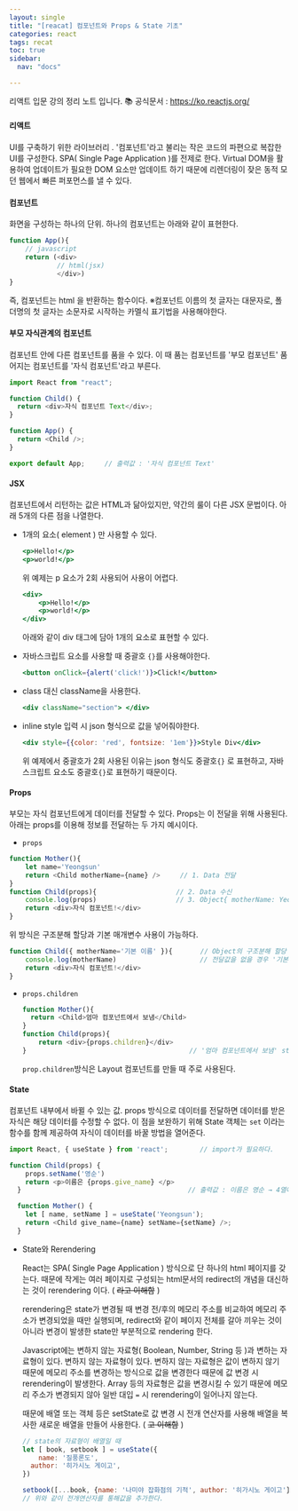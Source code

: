 ```yaml
---
layout: single
title: "[reacat] 컴포넌트와 Props & State 기초"
categories: react
tags: recat
toc: true
sidebar:
  nav: "docs"

---
```


리액트 입문 강의 정리 노트 입니다. 📚
공식문서 : https://ko.reactjs.org/

#### 리액트

UI를 구축하기 위한 라이브러리 . '컴포넌트'라고 불리는 작은 코드의 파편으로 복잡한 UI를 구성한다.
SPA( Single Page Application )를 전제로 한다.
Virtual DOM을 활용하여 업데이트가 필요한 DOM 요소만 업데이트 하기 때문에 리렌더링이 잦은 동적 모던 웹에서 빠른 퍼포먼스를 낼 수 있다.



#### 컴포넌트

화면을 구성하는 하나의 단위. 하나의 컴포넌트는 아래와 같이 표현한다.

```javascript
function App(){
    // javascript
    return (<div>
            // html(jsx)
            </div>)
}
```

즉, 컴포넌트는 html 을 반환하는 함수이다.
※컴포넌트 이름의 첫 글자는 대문자로, 폴더명의 첫 글자는 소문자로 시작하는 카멜식 표기법을 사용해야한다.



#### 부모 자식관계의 컴포넌트

컴포넌트 안에 다른 컴포넌트를 품을 수 있다. 이 때 품는 컴포넌트를 '부모 컴포넌트' 품어지는 컴포넌트를 '자식 컴포넌트'라고 부른다.

``` javascript
import React from "react";

function Child() {
  return <div>자식 컴포넌트 Text</div>;
}

function App() {
  return <Child />;
}

export default App;		// 출력값 : '자식 컴포넌트 Text'
```



#### JSX

컴포넌트에서 리턴하는 값은 HTML과 닮아있지만, 약간의 룰이 다른 JSX 문법이다.
아래 5개의 다른 점을 나열한다.

- 1개의 요소( element ) 만 사용할 수 있다.

  ```jsx
  <p>Hello!</p>
  <p>world!</p>
  ```

  위 예제는 p 요소가 2회 사용되어 사용이 어렵다.

  ```jsx
  <div>
      <p>Hello!</p>
      <p>world!</p>
  </div>
  ```

  아래와 같이 div 태그에 담아 1개의 요소로 표현할 수 있다.

- 자바스크립트 요소를 사용할 때 중괄호 `{}`를 사용해야한다.

  ```jsx
  <button onClick={alert('click!')}>Click!</button>
  ```

- class 대신 className을 사용한다.

  ```jsx
  <div className="section"> </div>
  ```

- inline style 입력 시 json 형식으로 값을 넣어줘야한다.

  ```jsx
  <div style={{color: 'red', fontsize: '1em'}}>Style Div</div>
  ```

  위 예제에서 중괄호가 2회 사용된 이유는 json 형식도 중괄호`{}` 로 표현하고, 자바스크립트 요소도 중괄호`{}`로 표현하기 때문이다.



#### Props

부모는 자식 컴포넌트에게 데이터를 전달할 수 있다. Props는 이 전달을 위해 사용된다.
아래는 props를 이용해 정보를 전달하는 두 가지 예시이다.

-  `props`

  ```javascript
  function Mother(){
      let name='Yeongsun'
      return <Child motherName={name} />	 //	1. Data 전달
  }
  function Child(props){					// 2. Data 수신
      console.log(props)					// 3. Object{ motherName: Yeongsun } Object형식으로 전달된다.
      return <div>자식 컴포넌트!</div>
  }
  ```

  위 방식은 구조분해 할당과 기본 매개변수 사용이 가능하다.

  ```javascript
  function Child({ motherName='기본 이름' }){		// Object의 구조분해 할당 방식이므로 key값인 motherName은 동일하게 사용해야한다.
      console.log(motherName)					  // 전달값을 없을 경우 '기본 이름'이 사용된다.
      return <div>자식 컴포넌트!</div>
  }
  ```

  

- `props.children`

  ```javascript
  function Mother(){
  	return <Child>엄마 컴포넌트에서 보냄</Child>
  }
  function Child(props){
      return <div>{props.children}</div>		
  }											// '엄마 컴포넌트에서 보냄' sting이 출력된다.
  ```

  `prop.children`방식은 Layout 컴포넌트를 만들 때 주로 사용된다.

  

#### State

컴포넌트 내부에서 바뀔 수 있는 값.
props 방식으로 데이터를 전달하면 데이터를 받은 자식은 해당 데이터를 수정할 수 없다. 이 점을 보완하기 위해 State 객체는 `set` 이라는 함수를 함께 제공하여 자식이 데이터를 바꿀 방법을 열어준다.

```javascript
import React, { useState } from 'react';		// import가 필요하다.

function Child(props) {
    props.setName('영순')
    return <p>이름은 {props.give_name} </p>	   
  }											 // 출력값 : 이름은 영순 → 4열에서 setName함수를 통해 값을 변경했다.

  function Mother() {
    let [ name, setName ] = useState('Yeongsun');
    return <Child give_name={name} setName={setName} />;
  }
```

- State와 Rerendering

  React는 SPA( Single Page Application ) 방식으로 단 하나의 html 페이지를 갖는다. 때문에 작게는 여러 페이지로 구성되는 html문서의 redirect의 개념을 대신하는 것이 rerendering 이다. ( ~~라고 이해함~~ )
  
  rerendering은 state가 변경될 때 변경 전/후의 메모리 주소를 비교하여 메모리 주소가 변경되었을 때만 실행되며, redirect와 같이 페이지 전체를 갈아 끼우는 것이 아니라 변경이 발생한 state만 부분적으로 rendering 한다.
  
  
  
  Javascript에는 변하지 않는 자료형( Boolean, Number, String 등 )과 변하는 자료형이 있다. 변하지 않는 자료형이 있다. 
  변하지 않는 자료형은 값이 변하지 않기 때문에 메모리 주소를 변경하는 방식으로 값을 변경한다 때문에 값 변경 시 rerendering이 발생한다. Array 등의 자료형은 값을 변경시킬 수 있기 때문에 메모리 주소가 변경되지 않아 일반 대입 `=` 시 rerendering이 일어나지 않는다.
  
  때문에 배열 또는 객체 등은 setState로 값 변경 시 전개 연산자를 사용해 배열을 복사한 새로운 배열을 만들어 사용한다. ( ~~고 이해함~~ )
  
  ```javascript
  // state의 자료형이 배열일 때
  let [ book, setbook ] = useState({
      name: '질풍론도',
  	author: '히가시노 게이고',
  })
  
  setbook([...book, {name: '나미야 잡화점의 기적', author: '히가시노 게이고'}]);		
  // 위와 같이 전개연산자를 통해값을 추가한다.
  ```
  

